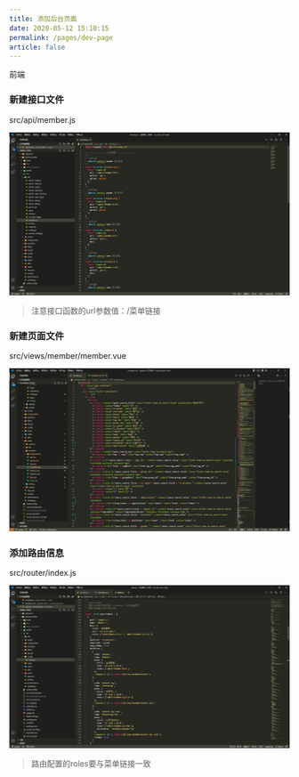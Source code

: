 ```yaml
---
title: 添加后台页面
date: 2020-05-12 15:10:15
permalink: /pages/dev-page
article: false
---
```


前端

### 新建接口文件

src/api/member.js

<img src="/img/dev/adminwebapi.jpg" alt="新建接口文件">

> 注意接口函数的url参数值：/菜单链接

### 新建页面文件

src/views/member/member.vue

<img src="/img/dev/adminwebpage.jpg" alt="新建页面文件">

### 添加路由信息

src/router/index.js

<img src="/img/dev/adminwebrouter.jpg" alt="添加路由信息">

> 路由配置的roles要与菜单链接一致
